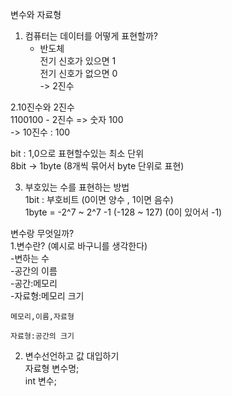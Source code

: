 변수와 자료형
1. 컴퓨터는 데이터를 어떻게 표현할까?
    - 반도체<br>
      전기 신호가 있으면 1<br>
      전기 신호가 없으면 0<br>
      -> 2진수

2.10진수와 2진수<br>
   1100100 - 2진수 => 숫자 100  <br>
   -> 10진수 : 100<br>

bit : 1,0으로 표현할수있는 최소 단위<br>
8bit -> 1byte (8개씩 묶어서 byte 단위로 표현)



3. 부호있는 수를 표현하는 방법<br>
   1bit : 부호비트 (0이면 양수 , 1이면 음수)<br>
   1byte = -2^7 ~ 2^7 -1 (-128 ~ 127) (0이 있어서 -1)


변수랑 무엇일까?<br>
1.변수란? (예시로 바구니를 생각한다)<br>
-변하는 수<br>
-공간의 이름<br>
-공간:메모리<br>
-자료형:메모리 크기<br>


	메모리,이름,자료형
	
	자료형:공간의 크기

2. 변수선언하고 값 대입하기 <br>
   자료형 변수명;<br>
   int 변수;
		
	
	
	